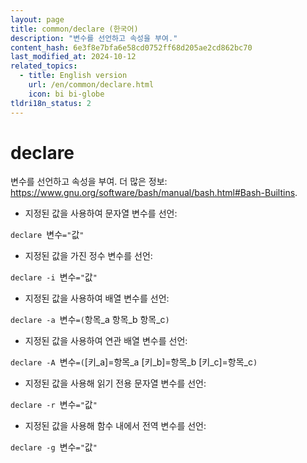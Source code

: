 ```yaml
---
layout: page
title: common/declare (한국어)
description: "변수를 선언하고 속성을 부여."
content_hash: 6e3f8e7bfa6e58cd0752ff68d205ae2cd862bc70
last_modified_at: 2024-10-12
related_topics:
  - title: English version
    url: /en/common/declare.html
    icon: bi bi-globe
tldri18n_status: 2
---
```

# declare

변수를 선언하고 속성을 부여.
더 많은 정보: <https://www.gnu.org/software/bash/manual/bash.html#Bash-Builtins>.

- 지정된 값을 사용하여 문자열 변수를 선언:

`declare `<span class="tldr-var badge badge-pill bg-dark-lm bg-white-dm text-white-lm text-dark-dm font-weight-bold">변수</span>`="`<span class="tldr-var badge badge-pill bg-dark-lm bg-white-dm text-white-lm text-dark-dm font-weight-bold">값</span>`"`

- 지정된 값을 가진 정수 변수를 선언:

`declare -i `<span class="tldr-var badge badge-pill bg-dark-lm bg-white-dm text-white-lm text-dark-dm font-weight-bold">변수</span>`="`<span class="tldr-var badge badge-pill bg-dark-lm bg-white-dm text-white-lm text-dark-dm font-weight-bold">값</span>`"`

- 지정된 값을 사용하여 배열 변수를 선언:

`declare -a `<span class="tldr-var badge badge-pill bg-dark-lm bg-white-dm text-white-lm text-dark-dm font-weight-bold">변수</span>`=(`<span class="tldr-var badge badge-pill bg-dark-lm bg-white-dm text-white-lm text-dark-dm font-weight-bold">항목_a 항목_b 항목_c</span>`)`

- 지정된 값을 사용하여 연관 배열 변수를 선언:

`declare -A `<span class="tldr-var badge badge-pill bg-dark-lm bg-white-dm text-white-lm text-dark-dm font-weight-bold">변수</span>`=(`<span class="tldr-var badge badge-pill bg-dark-lm bg-white-dm text-white-lm text-dark-dm font-weight-bold">[키_a]=항목_a [키_b]=항목_b [키_c]=항목_c</span>`)`

- 지정된 값을 사용해 읽기 전용 문자열 변수를 선언:

`declare -r `<span class="tldr-var badge badge-pill bg-dark-lm bg-white-dm text-white-lm text-dark-dm font-weight-bold">변수</span>`="`<span class="tldr-var badge badge-pill bg-dark-lm bg-white-dm text-white-lm text-dark-dm font-weight-bold">값</span>`"`

- 지정된 값을 사용해 함수 내에서 전역 변수를 선언:

`declare -g `<span class="tldr-var badge badge-pill bg-dark-lm bg-white-dm text-white-lm text-dark-dm font-weight-bold">변수</span>`="`<span class="tldr-var badge badge-pill bg-dark-lm bg-white-dm text-white-lm text-dark-dm font-weight-bold">값</span>`"`
